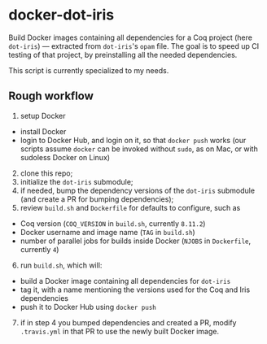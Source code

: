 # docker-dot-iris

Build Docker images containing all dependencies for a Coq project (here `dot-iris`) — extracted from `dot-iris`'s `opam` file.
The goal is to speed up CI testing of that project, by preinstalling all the needed dependencies.

This script is currently specialized to my needs.

## Rough workflow 

1. setup Docker
 - install Docker
 - login to Docker Hub, and login on it, so that `docker push` works (our scripts assume `docker` can be invoked without `sudo`, as on Mac, or with sudoless Docker on Linux)
2. clone this repo;
3. initialize the `dot-iris` submodule;
4. if needed, bump the dependency versions of the `dot-iris` submodule (and create a PR for bumping dependencies);
5. review `build.sh` and `Dockerfile` for defaults to configure, such as
  - Coq version (`COQ_VERSION` in `build.sh`, currently `8.11.2`)
  - Docker username and image name (`TAG` in `build.sh`)
  - number of parallel jobs for builds inside Docker (`NJOBS` in `Dockerfile`, currently `4`)
6. run `build.sh`, which will:
  - build a Docker image containing all dependencies for `dot-iris`
  - tag it, with a name mentioning the versions used for the Coq and Iris dependencies
  - push it to Docker Hub using `docker push`
7. if in step 4 you bumped dependencies and created a PR, modify `.travis.yml` in that PR to use the newly built Docker image.
